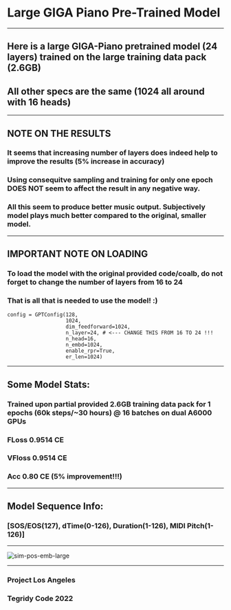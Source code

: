 # Large GIGA Piano Pre-Trained Model

***

## Here is a large GIGA-Piano pretrained model (24 layers) trained on the large training data pack (2.6GB)
## All other specs are the same (1024 all around with 16 heads)

***

## NOTE ON THE RESULTS
### It seems that increasing number of layers does indeed help to improve the results (5% increase in accuracy)
### Using consequitve sampling and training for only one epoch DOES NOT seem to affect the result in any negative way.
### All this seem to produce better music output. Subjectively model plays much better compared to the original, smaller model.

***

## IMPORTANT NOTE ON LOADING
### To load the model with the original provided code/coalb, do not forget to change the number of layers from 16 to 24
### That is all that is needed to use the model! :)

```
config = GPTConfig(128, 
                   1024,
                   dim_feedforward=1024,
                   n_layer=24, # <--- CHANGE THIS FROM 16 TO 24 !!!
                   n_head=16, 
                   n_embd=1024,
                   enable_rpr=True,
                   er_len=1024)
```

***

## Some Model Stats:

### Trained upon partial provided 2.6GB training data pack for 1 epochs (60k steps/~30 hours) @ 16 batches on dual A6000 GPUs
### FLoss 0.9514 CE
### VFloss 0.9514 CE
### Acc 0.80 CE (5% improvement!!!)

***

## Model Sequence Info:

### [SOS/EOS(127), dTime(0-126), Duration(1-126), MIDI Pitch(1-126)]

***

![sim-pos-emb-large](https://user-images.githubusercontent.com/56325539/189256975-576f982b-83dd-4519-ad98-58bd531933ba.png)

***

### Project Los Angeles
### Tegridy Code 2022

